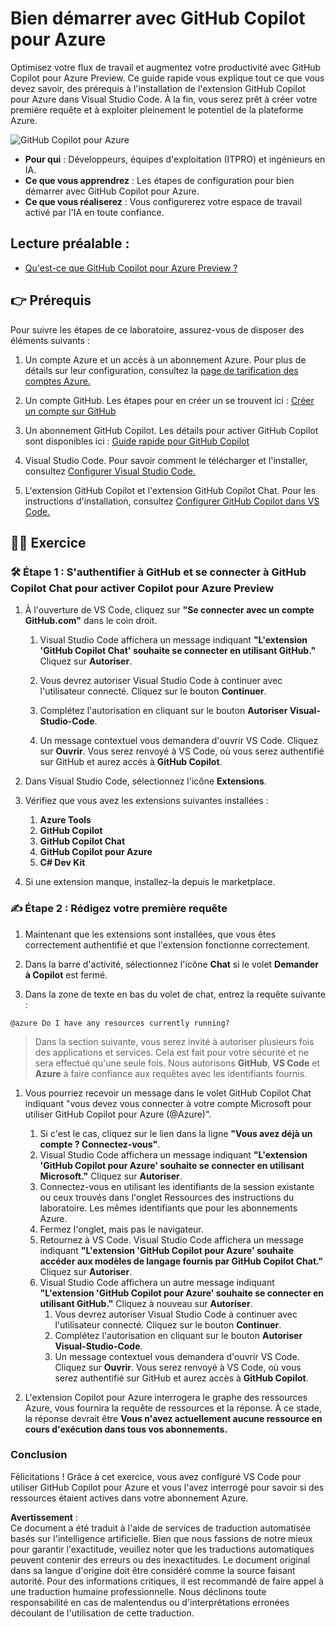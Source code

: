# Bien démarrer avec GitHub Copilot pour Azure

Optimisez votre flux de travail et augmentez votre productivité avec GitHub Copilot pour Azure Preview. Ce guide rapide vous explique tout ce que vous devez savoir, des prérequis à l'installation de l'extension GitHub Copilot pour Azure dans Visual Studio Code. À la fin, vous serez prêt à créer votre première requête et à exploiter pleinement le potentiel de la plateforme Azure.

![GitHub Copilot pour Azure](../../../06-Using-GitHub-Copilot-for-Azure-to-Deploy-to-Cloud/images/intro.gif "GitHub Copilot pour Azure")

- **Pour qui** : Développeurs, équipes d'exploitation (ITPRO) et ingénieurs en IA.
- **Ce que vous apprendrez** : Les étapes de configuration pour bien démarrer avec GitHub Copilot pour Azure.
- **Ce que vous réaliserez** : Vous configurerez votre espace de travail activé par l'IA en toute confiance.

## Lecture préalable :
- [Qu'est-ce que GitHub Copilot pour Azure Preview ?](https://learn.microsoft.com/azure/developer/github-copilot-azure/introduction)

## 👉 Prérequis

Pour suivre les étapes de ce laboratoire, assurez-vous de disposer des éléments suivants :

1. Un compte Azure et un accès à un abonnement Azure. Pour plus de détails sur leur configuration, consultez la [page de tarification des comptes Azure.](https://azure.microsoft.com/pricing/purchase-options/azure-account)

1. Un compte GitHub. Les étapes pour en créer un se trouvent ici : [Créer un compte sur GitHub](https://docs.github.com/en/get-started/start-your-journey/creating-an-account-on-github)

1. Un abonnement GitHub Copilot. Les détails pour activer GitHub Copilot sont disponibles ici : [Guide rapide pour GitHub Copilot](https://docs.github.com/en/copilot/quickstart)

1. Visual Studio Code. Pour savoir comment le télécharger et l'installer, consultez [Configurer Visual Studio Code.](https://code.visualstudio.com/docs/setup/setup-overview)

1. L'extension GitHub Copilot et l'extension GitHub Copilot Chat. Pour les instructions d'installation, consultez [Configurer GitHub Copilot dans VS Code.](https://marketplace.visualstudio.com/items?itemName=GitHub.copilot)

## 💪🏽 Exercice

### 🛠 Étape 1 : S'authentifier à GitHub et se connecter à GitHub Copilot Chat pour activer Copilot pour Azure Preview

1. À l'ouverture de VS Code, cliquez sur **"Se connecter avec un compte GitHub.com"** dans le coin droit.

    1. Visual Studio Code affichera un message indiquant **"L'extension 'GitHub Copilot Chat' souhaite se connecter en utilisant GitHub."** Cliquez sur **Autoriser**.

    1. Vous devrez autoriser Visual Studio Code à continuer avec l'utilisateur connecté. Cliquez sur le bouton **Continuer**.

    1. Complétez l'autorisation en cliquant sur le bouton **Autoriser Visual-Studio-Code**.

    1. Un message contextuel vous demandera d'ouvrir VS Code. Cliquez sur **Ouvrir**. Vous serez renvoyé à VS Code, où vous serez authentifié sur GitHub et aurez accès à **GitHub Copilot**.

1. Dans Visual Studio Code, sélectionnez l'icône **Extensions**.

1. Vérifiez que vous avez les extensions suivantes installées :
    1. **Azure Tools**
    1. **GitHub Copilot**
    1. **GitHub Copilot Chat**
    1. **GitHub Copilot pour Azure**
    1. **C# Dev Kit**

1. Si une extension manque, installez-la depuis le marketplace.

### ✍️ Étape 2 : Rédigez votre première requête

1. Maintenant que les extensions sont installées, que vous êtes correctement authentifié et que l'extension fonctionne correctement.

1. Dans la barre d'activité, sélectionnez l'icône **Chat** si le volet **Demander à Copilot** est fermé.

1. Dans la zone de texte en bas du volet de chat, entrez la requête suivante :

```prompt
@azure Do I have any resources currently running?
```
> Dans la section suivante, vous serez invité à autoriser plusieurs fois des applications et services. Cela est fait pour votre sécurité et ne sera effectué qu'une seule fois. Nous autorisons **GitHub**, **VS Code** et **Azure** à faire confiance aux requêtes avec les identifiants fournis.

1. Vous pourriez recevoir un message dans le volet GitHub Copilot Chat indiquant "vous devez vous connecter à votre compte Microsoft pour utiliser GitHub Copilot pour Azure (@Azure)".

    1. Si c'est le cas, cliquez sur le lien dans la ligne **"Vous avez déjà un compte ? Connectez-vous"**.
    1. Visual Studio Code affichera un message indiquant **"L'extension 'GitHub Copilot pour Azure' souhaite se connecter en utilisant Microsoft."** Cliquez sur **Autoriser**.
    1. Connectez-vous en utilisant les identifiants de la session existante ou ceux trouvés dans l'onglet Ressources des instructions du laboratoire. Les mêmes identifiants que pour les abonnements Azure.
    1. Fermez l'onglet, mais pas le navigateur.
    1. Retournez à VS Code. Visual Studio Code affichera un message indiquant **"L'extension 'GitHub Copilot pour Azure' souhaite accéder aux modèles de langage fournis par GitHub Copilot Chat."** Cliquez sur **Autoriser**.
    1. Visual Studio Code affichera un autre message indiquant **"L'extension 'GitHub Copilot pour Azure' souhaite se connecter en utilisant GitHub."** Cliquez à nouveau sur **Autoriser**.
        1. Vous devrez autoriser Visual Studio Code à continuer avec l'utilisateur connecté. Cliquez sur le bouton **Continuer**.
        1. Complétez l'autorisation en cliquant sur le bouton **Autoriser Visual-Studio-Code**.
        1. Un message contextuel vous demandera d'ouvrir VS Code. Cliquez sur **Ouvrir**. Vous serez renvoyé à VS Code, où vous serez authentifié sur GitHub et aurez accès à **GitHub Copilot**.

1. L'extension Copilot pour Azure interrogera le graphe des ressources Azure, vous fournira la requête de ressources et la réponse. À ce stade, la réponse devrait être **Vous n'avez actuellement aucune ressource en cours d'exécution dans tous vos abonnements.**

### Conclusion

Félicitations ! Grâce à cet exercice, vous avez configuré VS Code pour utiliser GitHub Copilot pour Azure et vous l'avez interrogé pour savoir si des ressources étaient actives dans votre abonnement Azure.

**Avertissement** :  
Ce document a été traduit à l'aide de services de traduction automatisée basés sur l'intelligence artificielle. Bien que nous fassions de notre mieux pour garantir l'exactitude, veuillez noter que les traductions automatiques peuvent contenir des erreurs ou des inexactitudes. Le document original dans sa langue d'origine doit être considéré comme la source faisant autorité. Pour des informations critiques, il est recommandé de faire appel à une traduction humaine professionnelle. Nous déclinons toute responsabilité en cas de malentendus ou d'interprétations erronées découlant de l'utilisation de cette traduction.